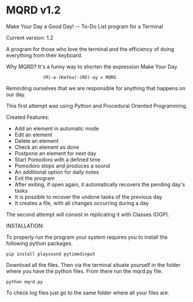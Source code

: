 # MQRD v1.2
Make Your Day a Good Day! -- To-Do List program for a Terminal

Current version: 1.2

A program for those who love the terminal and the efficiency of doing everything from their keyboard.

Why MQRD? It's a funny way to shorten the expression Make Your Day. 

                  (M)-a-(KeYou)-(RD)-ay = MQRD 

Reminding ourselves that we are responsible for anything that happens on our day.

This first attempt was using Python and Procedural Oriented Programming. 

Created Features:
- Add an element in automatic mode
- Edit an element
- Delete an element
- Check an element as done
- Postpone an element for next day
- Start Pomodoro with a defined time
- Pomodoro stops and produces a sound
- An additional option for daily notes
- Exit the program
- After exiting, if open again, it automatically recovers the pending day's tasks
- It is possible to recover the undone tasks of the previous day
- It creates a file, with all changes occurring during a day

The second attempt will consist in replicating it with Classes (OOP).

INSTALLATION:

To properly run the program your system requires you to install the following python packages.

    pip install playsound pytimedinput

Download all the files. Then via the terminal situate yourself in the folder where you have the python files. From there run the mqrd.py file.

    python mqrd.py

To check log files just go to the same folder where all your files are.
